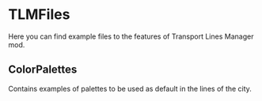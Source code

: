 # TLMFiles
Here you can find example files to the features of Transport Lines Manager mod.

## ColorPalettes

Contains examples of palettes to be used as default in the lines of the city.
